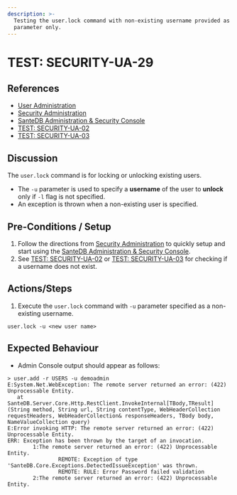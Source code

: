 ```yaml
---
description: >-
  Testing the user.lock command with non-existing username provided as -u
  parameter only.
---
```


# TEST: SECURITY-UA-29

## References

* [User Administration](../../../../../operations/host-administration/santedb-icdr-admin-console/user-administration.md)
* [Security Administration](../../../../../operations/security-administration/#demo-environment) 
* [SanteDB Administration & Security Console](../../../../../operations/host-administration/santedb-icdr-admin-console/)
* [TEST: SECURITY-UA-02](test-security-ua-02.md)
* [TEST: SECURITY-UA-03](test-security-ua-03.md)

## Discussion

The `user.lock` command is for locking or unlocking existing users. 

* The `-u` parameter is used to specify a **username** of the user to **unlock** only if `-l` flag is not specified.
* An exception is thrown when a non-existing user is specified.

## Pre-Conditions / Setup

1. Follow the directions from [Security Administration](../../../../../operations/security-administration/#demo-environment) to quickly setup and start using the [SanteDB Administration & Security Console](../../../../../operations/host-administration/santedb-icdr-admin-console/).
2. See [TEST: SECURITY-UA-02](test-security-ua-02.md) or [TEST: SECURITY-UA-03](test-security-ua-03.md) for checking if a username does not exist.

## Actions/Steps

1. Execute the `user.lock` command with `-u` parameter specified as a non-existing username.

```text
user.lock -u <new user name>
```

## Expected Behaviour

* Admin Console output should appear as follows:

```text
> user.add -r USERS -u demoadmin
E:System.Net.WebException: The remote server returned an error: (422) Unprocessable Entity.
   at SanteDB.Server.Core.Http.RestClient.InvokeInternal[TBody,TResult](String method, String url, String contentType, WebHeaderCollection requestHeaders, WebHeaderCollection& responseHeaders, TBody body, NameValueCollection query)
E:Error invoking HTTP: The remote server returned an error: (422) Unprocessable Entity.
ERR: Exception has been thrown by the target of an invocation.
        1:The remote server returned an error: (422) Unprocessable Entity.
                REMOTE: Exception of type 'SanteDB.Core.Exceptions.DetectedIssueException' was thrown.
                REMOTE: RULE: Error Password failed validation
        2:The remote server returned an error: (422) Unprocessable Entity.
```

